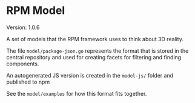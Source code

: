 # RPM Model

Version: 1.0.6

A set of models that the RPM framework uses to think about 3D reality.

The file `model/package-json.go` represents the format that is stored in the central repository and used for creating facets for filtering and finding components.

An autogenerated JS version is created in the `model-js/` folder and published to npm

See the `model/examples` for how this format fits together.
